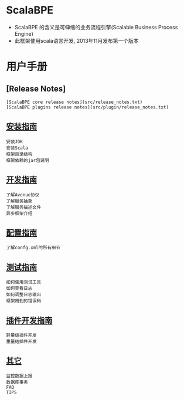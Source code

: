 # ScalaBPE

* ScalaBPE 的含义是可伸缩的业务流程引擎(Scalable Business Process Engine)
* 此框架使用scala语言开发, 2013年11月发布第一个版本

# 用户手册

## [Release Notes]

	[ScalaBPE core release notes](src/release_notes.txt)
	[ScalaBPE plugins release notes](src/plugin/release_notes.txt)

## [安装指南](doc/install.md) 

	安装JDK
	安装Scala
	框架目录结构
	框架依赖的jar包说明

## [开发指南](doc/develop.md) 

	了解Avenue协议
	了解服务抽象
	了解服务描述文件
	异步框架介绍

## [配置指南](doc/config.md) 

	了解confg.xml的所有细节

## [测试指南](doc/test.md) 

	如何使用测试工具
	如何查看日志
	如何调整日志输出
	框架用到的错误码

## [插件开发指南](doc/plugin.md) 

	轻量级插件开发
	重量结插件开发

## [其它](doc/other.md) 

	监控数据上报
	数据库事务
	FAQ
	TIPS

